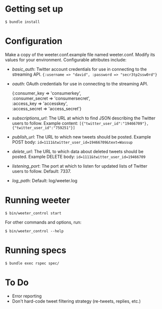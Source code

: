 Getting set up
==============

    $ bundle install


Configuration
==============

Make a copy of the weeter.conf.example file named weeter.conf. Modify its values for your environment. Configurable attributes include:

* _basic_auth_: Twitter account credentials for use in connecting to the streaming API. `{:username => "david", :password => "secr3tp2ssw0rd"}`
* _oauth_: OAuth credentials for use in connecting to the streaming API.

    {:consumer_key => 'consumerkey',  
     :consumer_secret => 'consumersecret',  
     :access_key => 'accesskey',  
     :access_secret => 'access_secret'}

* _subscriptions_url_: The URL at which to find JSON describing the Twitter users to follow. Example content:
    `[{"twitter_user_id":"19466709"},{"twitter_user_id":"759251"}]`
* _publish_url_: The URL to which new tweets should be posted. Example POST body:
    `id=1111&twitter_user_id=19466709&text=Wassup`
* _delete_url_: The URL to which data about deleted tweets should be posted. Example DELETE body:
    `id=1111&twitter_user_id=19466709`
* _listening_port_: The port at which to listen for updated lists of Twitter users to follow. Default: 7337.
* _log_path_: Default: log/weeter.log

Running weeter
==============

    $ bin/weeter_control start

For other commands and options, run:

    $ bin/weeter_control --help


Running specs
=============

    $ bundle exec rspec spec/


To Do
=====
- Error reporting
- Don't hard-code tweet filtering strategy (re-tweets, replies, etc.)
